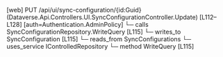 [web] PUT /api/ui/sync-configuration/{id:Guid}  (Dataverse.Api.Controllers.UI.SyncConfigurationController.Update)  [L112–L128] [auth=Authentication.AdminPolicy]
  └─ calls SyncConfigurationRepository.WriteQuery [L115]
  └─ writes_to SyncConfiguration [L115]
    └─ reads_from SyncConfigurations
  └─ uses_service IControlledRepository<SyncConfiguration>
    └─ method WriteQuery [L115]

